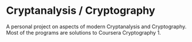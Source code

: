 # Cryptanalysis / Cryptography
A personal project on aspects of modern Cryptanalysis and Cryptography. Most of the programs are solutions to Coursera Cryptography 1.

